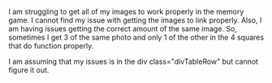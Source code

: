 I am struggling to get all of my images to work properly in the memory game. I cannot find my issue with getting the images to link properly. Also, I am having issues getting the correct amount of the same image. So, sometimes I get 3 of the same photo and only 1 of the other in the 4 squares that do function properly.

I am assuming that my issues is in the div class="divTableRow" but cannot figure it out.
